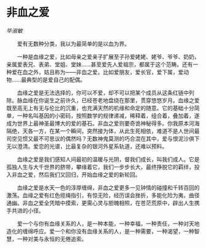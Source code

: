 # 非血之爱

*毕淑敏*

　　爱有无数种分类，我以为最简单的是以血为界。

　　一种是血缘之爱，比如母亲之爱亲子扩展至子孙爱姥姥、姥爷、爷爷、奶奶，亲属爱表兄、表弟、堂姐、堂妹……甚至爱先人爱祖宗，都属于这个范畴。还有一种爱在血之外，姑且称为——非血之爱。比如爱朋友，爱长官，爱下属，爱动物……最典型的是爱自己的配偶。

　　血缘之爱是无法选择的，你可以不爱，却不可以把某个成员从这条红链中列除。脉血缘在你诞生之前许久，已经苍老地盘绕在那里，贯穿悠悠岁月。血缘之爱既至高无上有无与伦比的沉重，也充满天然的机缘和命定的随意。它的基础十分简单，一种名叫基因的小密码，按照数学的规律递减，稀释着，组合着，叠加着，遂成为世界上最神圣最博大的爱的基石。非血之爱则要奇诡神秘得多。你我原本河海隔绝，天各一方，在某一个瞬间，突然接为体，从此生死相依，难道不是人世间最司空见惯又最不可思议的偶然吗？无数神鬼莫测的巧合混在其中，爱与恨泥沙俱下无以澄清。爱恋的光谱，比最复杂的银河外星系轨道，还难以预料。

　　血缘之爱是我们感知人间最初的温暖与光阴，督我们成长，叫我们成人。它是孤独人生与大千世界的脐带，攀缘着它，我们一步步长大，最终挣脱它的羁绊，投入非血之爱，然后我们又回归，开始血缘之爱的新轮回。

　　血缘之爱是水天一色的淳厚缠绵，非血之爱更多一见钟情的碰撞和千转百回的激荡。血缘之爱有红色缆绳指引，有惊无险，经历误会挫折，多能化险为夷，曲径通幽。非血之爱全凭暗中摸索，更需心灵与胆魄相照，在苍茫荒原中，辟出人生携手共进的小径。

　　爱一个与你有血缘关系的人，是一种本能，一种幸福，一种责任，一种对天地造化的缠绵呼应。爱一个和你没有血缘关系的人，是一种需要，一种渴望，一种智慧，一种对美与永恒的无倦追索。